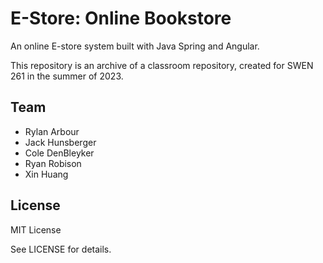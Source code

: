 # E-Store:  Online Bookstore

An online E-store system built with Java Spring and Angular. 

This repository is an archive of a classroom repository, created for SWEN 261 in the summer of 2023.
  
## Team

- Rylan Arbour
- Jack Hunsberger
- Cole DenBleyker
- Ryan Robison
- Xin Huang

## License

MIT License

See LICENSE for details.
